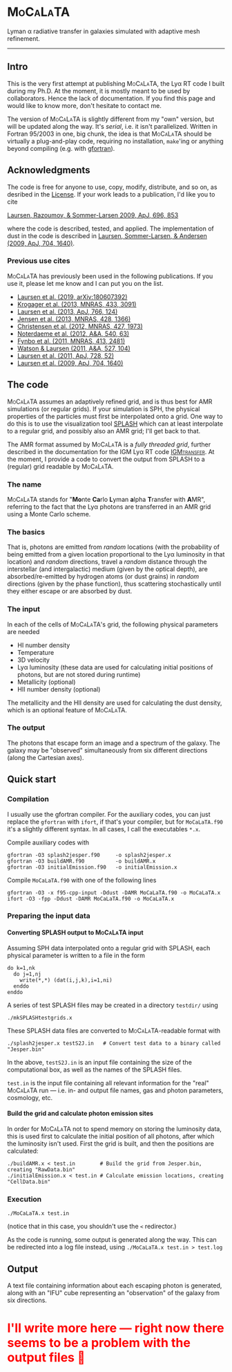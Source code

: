 # <span style="font-variant:small-caps;">MoCaLaTA</span>

Lyman &alpha; radiative transfer in galaxies simulated with adaptive mesh refinement.

---

## Intro <a name="intro"></a>
This is the very first attempt at publishing <span style="font-variant:small-caps;">MoCaLaTA</span>, the Ly&alpha; RT code I built during my Ph.D. At the moment, it is mostly meant to be used by collaborators. Hence the lack of documentation. If you find this page and would like to know more, don't hesitate to contact me.

The version of <span style="font-variant:small-caps;">MoCaLaTA</span> is slightly different from my "own" version, but will be updated along the way. It's *serial*, i.e. it isn't parallelized. Written in Fortran 95/2003 in one, big chunk, the idea is that <span style="font-variant:small-caps;">MoCaLaTA</span> should be virtually a plug-and-play code, requiring no installation, `make`'ing or anything beyond compiling (e.g. with [gfortran](https://gcc.gnu.org/wiki/GFortran)).

## Acknowledgments <a name="ackn"></a>

The code is free for anyone to use, copy, modify, distribute, and so on, as desribed in the [License](https://github.com/anisotropela/MoCaLaTA/blob/master/LICENSE). If your work leads to a publication, I'd like you to cite

[Laursen, Razoumov, & Sommer-Larsen 2009, ApJ, 696, 853](https://iopscience.iop.org/article/10.1088/0004-637X/696/1/853/meta)

where the code is described, tested, and applied. The implementation of dust in the code is described in [Laursen, Sommer-Larsen, & Andersen (2009, ApJ, 704, 1640)](https://iopscience.iop.org/article/10.1088/0004-637X/704/2/1640/meta).

### Previous use <a name="">cites</a>

<span style="font-variant:small-caps;">MoCaLaTA</span> has previously been used in the following publications. If you use it, please let me know and I can put you on the list.

* [Laursen et al. (2019, arXiv:180607392)](http://adsabs.harvard.edu/abs/2018arXiv180607392L)
* [Krogager et al. (2013, MNRAS, 433, 3091)](http://adsabs.harvard.edu/abs/2013MNRAS.433.3091K)
* [Laursen et al. (2013, ApJ, 766, 124)](http://adsabs.harvard.edu/abs/2013ApJ...766..124L)
* [Jensen et al. (2013, MNRAS, 428, 1366)](http://adsabs.harvard.edu/abs/2013MNRAS.428.1366J)
* [Christensen et al. (2012, MNRAS, 427, 1973)](http://adsabs.harvard.edu/abs/2012MNRAS.427.1973C)
* [Noterdaeme et al. (2012, A&A, 540, 63)](http://adsabs.harvard.edu/abs/2012A%26A...540A..63N)
* [Fynbo et al. (2011, MNRAS, 413, 2481)](http://adsabs.harvard.edu/abs/2011MNRAS.413.2481F)
* [Watson & Laursen (2011, A&A, 527, 104)](http://adsabs.harvard.edu/abs/2011A%26A...527A.104W)
* [Laursen et al. (2011, ApJ, 728, 52)](http://adsabs.harvard.edu/abs/2011ApJ...728...52L)
* [Laursen et al. (2009, ApJ, 704, 1640)](http://adsabs.harvard.edu/abs/2009ApJ...704.1640L)

## The code <a name="code"></a>

<span style="font-variant:small-caps;">MoCaLaTA</span> assumes an adaptively refined grid, and is thus best for AMR simulations (or regular grids). If your simulation is SPH, the physical properties of the particles must first be interpolated onto a grid. One way to do this is to use the visualization tool [SPLASH](http://users.monash.edu.au/~dprice/splash/) which can at least interpolate to a regular grid, and possibly also an AMR grid; I'll get back to that.

The AMR format assumed by <span style="font-variant:small-caps;">MoCaLaTA</span> is a  *fully threaded grid*, further described in the documentation for the IGM Ly&alpha; RT code [<span style="font-variant:small-caps;">IGMtransfer</span>](https://dark-cosmology.dk/~pela/IGMtransfer.html). At the moment, I provide a code to convert the output from SPLASH to a (regular) grid readable by <span style="font-variant:small-caps;">MoCaLaTA</span>.

### The name <a name="name"></a>

<span style="font-variant:small-caps;">MoCaLaTA</span> stands for
"**Mo**nte
**Ca**rlo
**L**yman
**a**lpha
**T**ransfer
with
**A**MR", referring to the fact that the Ly&alpha; photons are transferred in an AMR grid using a Monte Carlo scheme.

### The basics <a name="basics"></a>

That is, photons are emitted from *random* locations (with the probability of being emitted from a given location proportional to the Ly&alpha; luminosity in that location) and *random* directions, travel a *random* distance through the interstellar (and intergalactic) medium (given by the optical depth), are absorbed/re-emitted by hydrogen atoms (or dust grains) in *random* directions (given by the phase function), thus scattering stochastically until they either escape or are absorbed by dust.

### The input

In each of the cells of <span style="font-variant:small-caps;">MoCaLaTA</span>'s grid, the following physical parameters are needed

* HI number density
* Temperature
* 3D velocity
* Ly&alpha; luminosity (these data are used for calculating initial positions of photons, but are not stored during runtime)
* Metallicity (optional)
* HII number density (optional)

The metallicity and the HII density are used for calculating the dust density, which is an optional feature of <span style="font-variant:small-caps;">MoCaLaTA</span>.

### The output <a name="output"></a>

The photons that escape form an image and a spectrum of the galaxy. The galaxy may be "observed" simultaneously from six different directions (along the Cartesian axes).

## Quick start <a name="quickstart"></a>

### Compilation <a name="compile"></a>

I usually use the gfortran compiler. For the auxiliary codes, you can just replace the <code>gfortran</code> with `ifort`, if that's your compiler, but for `MoCaLaTA.f90` it's a slightly different syntax. In all cases, I call the executables `*.x`.

Compile auxiliary codes with

```
gfortran -O3 splash2jesper.f90     -o splash2jesper.x
gfortran -O3 buildAMR.f90          -o buildAMR.x
gfortran -O3 initialEmission.f90   -o initialEmission.x
```
<!-- gfortran -O3 mkSPLASHtestgrids.f90 -o mkSPLASHtestgrids.x -->

Compile `MoCaLaTA.f90` with one of the following lines

```
gfortran -O3 -x f95-cpp-input -Ddust -DAMR MoCaLaTA.f90 -o MoCaLaTA.x
ifort -O3 -fpp -Ddust -DAMR MoCaLaTA.f90 -o MoCaLaTA.x
```

### Preparing the input data <a name="prepin"></a>

#### Converting SPLASH output to <span style="font-variant:small-caps;">MoCaLaTA</span> input <a name="splash2moca"></a>

Assuming SPH data interpolated onto a regular grid with SPLASH, each physical parameter is written to a file in the form

```
do k=1,nk
  do j=1,nj
    write(*,*) (dat(i,j,k),i=1,ni)
  enddo
enddo
```

A series of test SPLASH files may be created in a directory `testdir/` using
```
./mkSPLASHtestgrids.x
```

These SPLASH data files are converted to <span style="font-variant:small-caps;">MoCaLaTA</span>-readable format with

```
./splash2jesper.x testS2J.in   # Convert test data to a binary called "Jesper.bin"
```

In the above, `testS2J.in` is an input file containing the size of the computational box, as well as the names of the SPLASH files.

`test.in` is the input file containing all relevant information for the "real" <span style="font-variant:small-caps;">MoCaLaTA</span> run — i.e. in- and output file names, gas and photon parameters, cosmology, etc.

#### Build the grid and calculate photon emission sites <a name="emission"></a>

In order for <span style="font-variant:small-caps;">MoCaLaTA</span> not to spend memory on storing the luminosity data, this is used first to calculate the initial position of all photons, after which the luminosity isn't used. First the grid is built, and then the positions are calculated:

```
./buildAMR.x < test.in        # Build the grid from Jesper.bin, creating "RawData.bin"
./initialEmission.x < test.in # Calculate emission locations, creating "CellData.bin"
```

### Execution <a name="exe"></a>

```
./MoCaLaTA.x test.in
```

(notice that in this case, you shouldn't use the `<` redirector.)

As the code is running, some output is generated along the way. This can be redirected into a log file instead, using `./MoCaLaTA.x test.in > test.log`

## Output

A text file containing information about each escaping photon is generated, along with an "IFU" cube representing an "observation" of the galaxy from six directions.

# <span style="color:red">**I'll write more here — right now there seems to be a problem with the output files 😬**</span>
